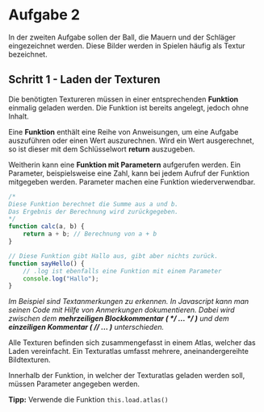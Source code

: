 # Aufgabe 2

In der zweiten Aufgabe sollen der Ball, die Mauern und der Schläger eingezeichnet werden. Diese Bilder werden in Spielen häufig als Textur bezeichnet.

## Schritt 1 - Laden der Texturen

Die benötigten Textureren müssen in einer entsprechenden **Funktion** einmalig geladen werden. Die Funktion ist bereits angelegt, jedoch ohne Inhalt.

Eine **Funktion** enthält eine Reihe von Anweisungen, um eine Aufgabe auszuführen oder einen Wert auszurechnen. Wird ein Wert ausgerechnet, so ist dieser mit dem Schlüsselwort **return** auszugeben.

Weitherin kann eine **Funktion mit Parametern** aufgerufen werden. Ein Parameter, beispielsweise eine Zahl, kann bei jedem Aufruf der Funktion mitgegeben werden. Parameter machen eine Funktion wiederverwendbar.

```javascript
/*
Diese Funktion berechnet die Summe aus a und b.
Das Ergebnis der Berechnung wird zurückgegeben.
*/
function calc(a, b) {
    return a + b; // Berechnung von a + b
}

// Diese Funktion gibt Hallo aus, gibt aber nichts zurück.
function sayHello() {
    // .log ist ebenfalls eine Funktion mit einem Parameter
    console.log("Hallo");
}
```

*Im Beispiel sind Textanmerkungen zu erkennen. In Javascript kann man seinen Code mit Hilfe von Anmerkungen dokumentieren. Dabei wird zwischen dem **mehrzeiligen Blockkommentar ( \*/ ... \*/ )** und dem **einzeiligen Kommentar ( // ... )** unterschieden.*

Alle Texturen befinden sich zusammengefasst in einem Atlas, welcher das Laden vereinfacht. Ein Texturatlas umfasst mehrere, aneinandergereihte Bildtexturen.

Innerhalb der Funktion, in welcher der Texturatlas geladen werden soll, müssen Parameter angegeben werden.

**Tipp:** Verwende die Funktion `this.load.atlas()`